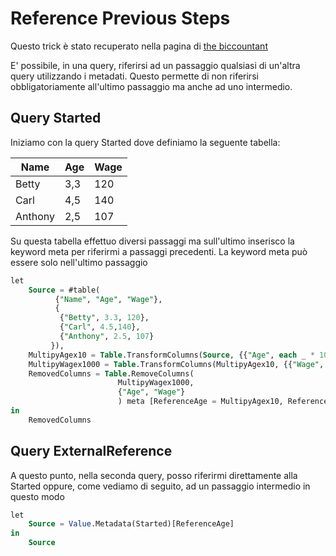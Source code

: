 # Reference Previous Steps

Questo trick è stato recuperato nella pagina di [the biccountant](https://www.thebiccountant.com/2023/02/07/reference-intermediate-step-from-a-different-query-in-power-query/)

E' possibile, in una query, riferirsi ad un passaggio qualsiasi di un'altra query utilizzando i metadati.
Questo permette di non riferirsi obbligatoriamente all'ultimo passaggio ma anche ad uno intermedio.

## Query Started
Iniziamo con la query Started dove definiamo la seguente tabella:

| Name	  | Age | Wage |
| ------- | --- | ---- |
| Betty	  | 3,3	| 120  |
| Carl	  | 4,5	| 140  |
| Anthony |	2,5	| 107  |

Su questa tabella effettuo diversi passaggi ma sull'ultimo inserisco la keyword meta per riferirmi a passaggi precedenti.
La keyword meta può essere solo nell'ultimo passaggio

```sql
let
    Source = #table(
          {"Name", "Age", "Wage"}, 
          {
           {"Betty", 3.3, 120}, 
           {"Carl", 4.5,140},
           {"Anthony", 2.5, 107}
         }),
    MultipyAgex10 = Table.TransformColumns(Source, {{"Age", each _ * 10, type number}}),
    MultipyWagex1000 = Table.TransformColumns(MultipyAgex10, {{"Wage", each _ * 1000, type number}}),
    RemovedColumns = Table.RemoveColumns(
                        MultipyWagex1000,
                        {"Age", "Wage"}
                        ) meta [ReferenceAge = MultipyAgex10, ReferenceWage = MultipyWagex1000]
in
    RemovedColumns
```



## Query ExternalReference
A questo punto, nella seconda query, posso riferirmi direttamente alla Started oppure, come vediamo di seguito, ad un passaggio intermedio in questo modo

```sql
let
    Source = Value.Metadata(Started)[ReferenceAge]
in
    Source
```